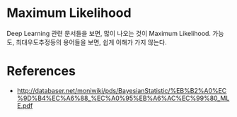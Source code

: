 # Maximum Likelihood
Deep Learning 관련 문서들을 보면, 많이 나오는 것이 Maximum Likelihood. 가능도, 최대우도추정등의 용어들을 보면, 쉽게 이해가 가지 않는다.  
  

# References
- http://databaser.net/moniwiki/pds/BayesianStatistic/%EB%B2%A0%EC%9D%B4%EC%A6%88_%EC%A0%95%EB%A6%AC%EC%99%80_MLE.pdf